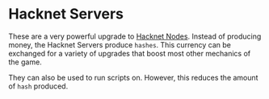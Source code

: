 # Hacknet Servers

These are a very powerful upgrade to [Hacknet Nodes](../basic/hacknet_nodes.md). Instead of producing money, the Hacknet Servers produce `hashes`. This currency can be exchanged for a variety of upgrades that boost most other mechanics of the game.

They can also be used to run scripts on. However, this reduces the amount of `hash` produced.
